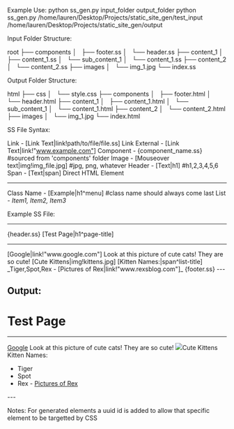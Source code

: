 Example Use:
python ss_gen.py input_folder output_folder
python ss_gen.py /home/lauren/Desktop/Projects/static_site_gen/test_input /home/lauren/Desktop/Projects/static_site_gen/output

Input Folder Structure:

root
├── components
│   ├── footer.ss
│   └── header.ss
├── content_1
│   ├── content_1.ss
│   └── sub_content_1
│       └── content_1.ss
├── content_2
│   └── content_2.ss
├── images
│   └── img_1.jpg
└── index.ss

Output Folder Structure:

html
├── css
│   └── style.css
├── components
│   ├── footer.html
│   └── header.html
├── content_1
│   ├── content_1.html
│   └── sub_content_1
│       └── content_1.html
├── content_2
│   └── content_2.html
├── images
│   └── img_1.jpg
└── index.html

SS File Syntax:

Link - [Link Text|link!path/to/file/file.ss]
Link External - [Link Text|link!"www.example.com"]
Component - {component_name.ss} #sourced from 'components' folder
Image - [Mouseover text|img!img_file.jpg] #jpg, png, whatever
Header - [Text|h1] #h1,2,3,4,5,6
Span - [Text|span]
Direct HTML Element <br> <hr>
Class Name - [Example|h1^menu] #class name should always come last
List - _Item1, Item2, Item3_

Example SS File:

---
{header.ss}
[Test Page|h1^page-title]
<hr>
[Google|link!"www.google.com"]
Look at this picture of cute cats!
They are so cute!
[Cute Kittens|img!kittens.jpg]
[Kitten Names:|span^list-title]
_Tiger,Spot,Rex - [Pictures of Rex|link!"www.rexsblog.com"]_
{footer.ss}
---

Output:
---
<html>
<head>
<title>index</title>
<link rel="stylesheet" href="css/style.css">
<meta charset="UTF-8">
</head>
<body>
<h1 id="7ce3c30f-5566-45af-b502-e9d6d1169dce" class="page-title">Test Page</h1>
<hr>
<a id="d1b6ca1d-249e-4e6b-ba6d-6b620bc0cd06" href="www.google.com" class="">Google</a>
Look at this picture of cute cats!
They are so cute!
<img id="26f6ead3-442a-4f5b-b19a-def7180ff7c6" src="/images/kittens.jpg" class="">Cute Kittens</a>
<span id="6ea707f3-a2ff-48b1-8df4-59f848c70680" class="list-title">Kitten Names:</span>
<ul>
    <li>Tiger</li>
    <li>Spot</li>
    <li>Rex - <a id="f5649b30-e13e-4994-9c91-d30c3908ea6c" href="www.rexsblog.com" class="">Pictures of Rex</a></li>
</ul>
<body>
</html>
---

Notes:
For generated elements a uuid id is added to allow that specific element to be targetted by CSS